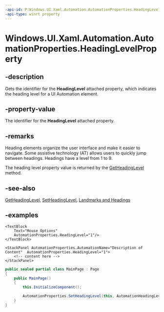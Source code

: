 ```yaml
---
-api-id: P:Windows.UI.Xaml.Automation.AutomationProperties.HeadingLevelProperty
-api-type: winrt property
---
```


<!-- Property syntax.
public DependencyProperty HeadingLevelProperty { get; }
-->

# Windows.UI.Xaml.Automation.AutomationProperties.HeadingLevelProperty

## -description
Gets the identifier for the **HeadingLevel** attached property, which indicates the heading level for a UI Automation element. 

## -property-value
The identifier for the **HeadingLevel** attached property.

## -remarks
Heading elements organize the user interface and make it easier to navigate. Some assistive technology (AT) allows users to quickly jump between headings. Headings have a level from 1 to 9.  

The heading level property value is returned by the [GetHeadingLevel](automationproperties_getheadinglevel_655629781.md) method.

## -see-also
[GetHeadingLevel](automationproperties_getheadinglevel_655629781.md), [SetHeadingLevel](automationproperties_setheadinglevel_870496555.md), [Landmarks and Headings](https://docs.microsoft.com/windows/uwp/design/accessibility/landmarks-and-headings)

## -examples
```xaml
<TextBlock 
    Text="Mouse Options"
    AutomationProperties.HeadingLevel="1"/>
</TextBlock>

<StackPanel AutomationProperties.AutomationName="Description of Content"  AutomationProperties.HeadingLevel="1">
    <!-- content here -->
</StackPanel>
```

```csharp
public sealed partial class MainPage : Page
{
    public MainPage()
    {
        this.InitializeComponent();

        AutomationProperties.SetHeadingLevel(this, AutomationHeadingLevel.HeadingLevel3);
    }
}

```
